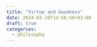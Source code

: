 ```yaml
---
title: "Virtue and Goodness"
date: 2024-03-10T14:56:56+03:00
draft: true
categories:
  - philosophy
---
```

